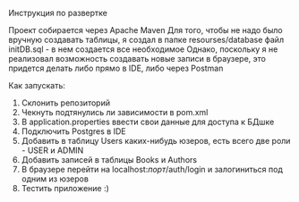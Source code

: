 Инструкция по развертке

Проект собирается через Apache Maven
Для того, чтобы не надо было вручную создавать таблицы, я создал в папке resourses/database файл initDB.sql - в нем создается все необходимое
Однако, поскольку я не реализовал возможность создавать новые записи в браузере, это придется делать либо прямо в IDE, либо через Postman

Как запускать:
  1. Склонить репозиторий
  2. Чекнуть подтянулись ли зависимости в pom.xml
  3. В application.properties ввести свои данные для доступа к БДшке
  4. Подключить Postgres в IDE
  5. Добавить в таблицу Users каких-нибудь юзеров, есть всего две роли - USER и ADMIN
  6. Добавить записей в таблицы Books и Authors
  7. В браузере перейти на localhost:*порт*/auth/login и залогиниться под одним из юзеров
  8. Тестить приложение :)
